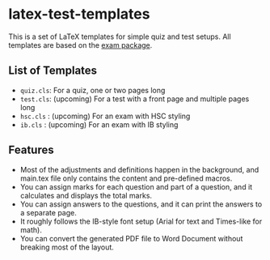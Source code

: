 ﻿# latex-test-templates

This is a set of LaTeX templates for simple quiz and test setups. All templates are based on the [exam package](https://ctan.org/pkg/exam).

## List of Templates
- `quiz.cls`: For a quiz, one or two pages long
- `test.cls`: (upcoming) For a test with a front page and multiple pages long
- `hsc.cls` : (upcoming) For an exam with HSC styling
- `ib.cls` : (upcoming) For an exam with IB styling

## Features
- Most of the adjustments and definitions happen in the background, and main.tex file only contains the content and pre-defined macros.
- You can assign marks for each question and part of a question, and it calculates and displays the total marks.
- You can assign answers to the questions, and it can print the answers to a separate page.
- It roughly follows the IB-style font setup (Arial for text and Times-like for math).
- You can convert the generated PDF file to Word Document without breaking most of the layout.
